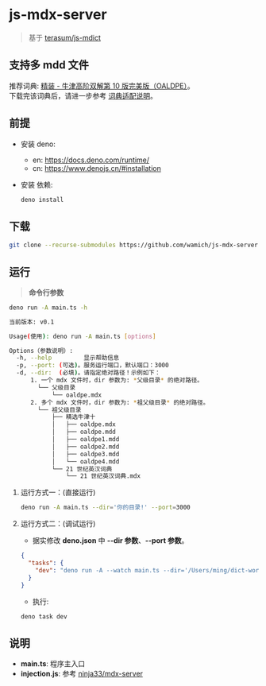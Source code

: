 # js-mdx-server

> 基于 [terasum/js-mdict](https://github.com/terasum/js-mdict)

## 支持多 mdd 文件

推荐词典: [精装 - 牛津高阶双解第 10 版完美版（OALDPE）](https://forum.freemdict.com/t/topic/30466)。  
下载完该词典后，请进一步参考 [词典适配说明](https://mingchang.wang/FAQ#mdx)。

## 前提

- 安装 deno:

  - en: https://docs.deno.com/runtime/
  - cn: https://www.denojs.cn/#installation

- 安装 依赖:

  ```sh
  deno install
  ```

## 下载

```sh
git clone --recurse-submodules https://github.com/wamich/js-mdx-server.git
```

## 运行

> **命令行参数**

```sh
deno run -A main.ts -h

当前版本: v0.1

Usage(使用): deno run -A main.ts [options]

Options（参数说明）:
  -h, --help         显示帮助信息
  -p, --port: (可选)。服务运行端口，默认端口：3000
  -d, --dir:  (必填)。请指定绝对路径！示例如下：
      1. 一个 mdx 文件时，dir 参数为: *父级目录* 的绝对路径。
        └── 父级目录
            └── oaldpe.mdx
      2. 多个 mdx 文件时，dir 参数为: *祖父级目录* 的绝对路径。
        └── 祖父级目录
            ├── 精选牛津十
            │   ├── oaldpe.mdx
            │   ├── oaldpe.mdd
            │   ├── oaldpe1.mdd
            │   ├── oaldpe2.mdd
            │   ├── oaldpe3.mdd
            │   └── oaldpe4.mdd
            └── 21 世纪英汉词典
                └── 21 世纪英汉词典.mdx
```

1. 运行方式一：(直接运行)

   ```sh
   deno run -A main.ts --dir='你的目录!' --port=3000
   ```

2. 运行方式二：(调试运行)

   - 据实修改 **deno.json** 中 **--dir 参数**、**--port 参数**。

   ```json
   {
     "tasks": {
       "dev": "deno run -A --watch main.ts --dir='/Users/ming/dict-workspace/dictionaries/' --port=3000"
     }
   }
   ```

   - 执行:

   ```sh
   deno task dev
   ```

## 说明

- **main.ts**: 程序主入口
- **injection.js**: 参考 [ninja33/mdx-server](https://github.com/ninja33/mdx-server)
